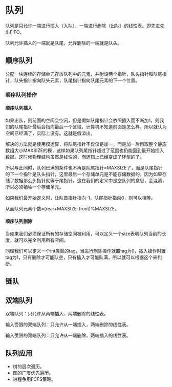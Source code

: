 # 队列

队列是只允许一端进行插入（入队），一端进行删除（出队）的线性表。即先进先出FIFO。

队列允许插入的一端就是队尾，允许删除的一端就是队头。

## 顺序队列

分配一块连续的存储单元存放队列中的元素，并附设两个指针，队头指针和队尾指针，队头指针指向队头元素，队尾指针指向队尾元素的下一个位置。

### 顺序队列操作

#### 顺序队列插入

如果出队，则前面的空间会空闲，但是假如队尾指针会依照插入而不断加1，则我们的队尾指针最后会指向最后一个区域，计算机不知道前面是怎么样，所以就认为空间已经满了，实际上没有。这就是假溢出。

解决的方法就是使用模运算，将队尾指针不仅仅是加一，而是加一后再取整个静态数组大小MAXSIZE的模，这样如果队列尾指针超过了范围也仍能回到最开始插入数据。这时候物理结构虽然是线性的，而逻辑上已经变成了环型的了。

所以与此同时，队列已满的条件也不再是队尾指针=MAXSIZE了，而是队尾指针的下一个指针是队头指针，这里最后一个存储单元是不能存储数据的，因为如果存储了数据那么头指针就等于尾指针，这在我们的定义中是空队列的意思，会混淆，所以必须牺牲一个存储单元。

如果我们最开始定义时，让队首指针指向-1，队尾指针指向0，则可以相等。

从而队列元素个数=(rear+MAXSIZE-front)%MAXSIZE。

#### 顺序队列删除

当如果我们必须保证所有的存储空间被利用，可以定义一个size表明队列当前的长度，就可以完全利用所有空间。

同理我们可以定义一个int类型的tag，当进行删除操作就置tag为0，插入操作时置tag为1，只有删除才可能队空，只有插入才可能队满，所以就可以根据这个来判断。

## 链队

## 双端队列

双端队列：只允许从两端插入、两端删除的线性表。

输入受限的双端队列：只允许从一端插入，两端删除的线性表。

输入受限的双端队列：只允许从一端删除，两端插入的线性表。

## 队列应用

+ 树的层次遍历。
+ 图的广度优先遍历。
+ 进程争用FCFS策略。
